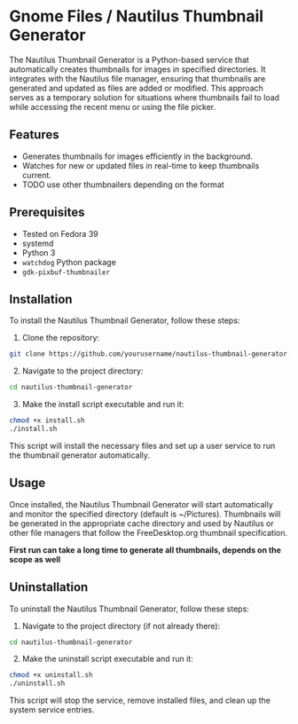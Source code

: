 # Gnome Files / Nautilus Thumbnail Generator

The Nautilus Thumbnail Generator is a Python-based service that automatically creates thumbnails for images in specified directories. It integrates with the Nautilus file manager, ensuring that thumbnails are generated and updated as files are added or modified.
This approach serves as a temporary solution for situations where thumbnails fail to load while accessing the recent menu or using the file picker.

## Features

- Generates thumbnails for images efficiently in the background.
- Watches for new or updated files in real-time to keep thumbnails current.
- TODO use other thumbnailers depending on the format

## Prerequisites

- Tested on Fedora 39
- systemd
- Python 3
- `watchdog` Python package
- `gdk-pixbuf-thumbnailer`

## Installation

To install the Nautilus Thumbnail Generator, follow these steps:

1. Clone the repository:

```bash
git clone https://github.com/yourusername/nautilus-thumbnail-generator.git
```

2. Navigate to the project directory:

```bash
cd nautilus-thumbnail-generator
```

3. Make the install script executable and run it:

```bash
chmod +x install.sh
./install.sh
```

This script will install the necessary files and set up a user service to run the thumbnail generator automatically.

## Usage

Once installed, the Nautilus Thumbnail Generator will start automatically and monitor the specified directory (default is ~/Pictures). Thumbnails will be generated in the appropriate cache directory and used by Nautilus or other file managers that follow the FreeDesktop.org thumbnail specification.

**First run can take a long time to generate all thumbnails, depends on the scope as well**

## Uninstallation

To uninstall the Nautilus Thumbnail Generator, follow these steps:

1. Navigate to the project directory (if not already there):

```bash
cd nautilus-thumbnail-generator
```

2. Make the uninstall script executable and run it:

```bash
chmod +x uninstall.sh
./uninstall.sh
```

This script will stop the service, remove installed files, and clean up the system service entries.
